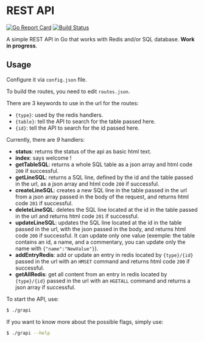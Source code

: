# REST API
[![Go Report Card](https://goreportcard.com/badge/github.com/Ingvaar/rest)](https://goreportcard.com/report/github.com/Ingvaar/rest)
[![Build Status](https://travis-ci.org/Ingvaar/rest.svg?branch=master)](https://travis-ci.org/Ingvaar/rest)

A simple REST API in Go that works with Redis and/or SQL database.
**Work in progress**.

## Usage

Configure it via `config.json` file.

To build the routes, you need to edit `routes.json`.

There are 3 keywords to use in the url for the routes:
* `{type}`: used by the redis handlers.
* `{table}`: tell the API to search for the table passed here.
* `{id}`: tell the API to search for the id passed here. 

Currently, there are *9* handlers:
* **status**: returns the status of the api as basic html text.
* **index**: says welcome !
* **getTableSQL**: returns a whole SQL table as a json array and html code `200` if successful.
* **getLineSQL**: returns a SQL line, defined by the id and the table passed in the url, as a json array and html code `200` if successful.
* **createLineSQL**: creates a new SQL line in the table passed in the url from a json array passed in the body of the request, and returns html code `201` if successful.
* **deleteLineSQL**: deletes the SQL line located at the id in the table passed in the url and returns html code `201` if successful.
* **updateLineSQL**: updates the SQL line located at the id in the table passed in the url, with the json passed in the body, and returns html code `200` if successful. It can update only one value (exemple: the table contains an id, a name, and a commentary, you can update only the name with `{"name":"NewValue"}`).
* **addEntryRedis**: add or update an entry in redis located by `{type}/{id}` passed in the url with an `HMSET` command and returns html code `200` if successful.
* **getAllRedis**: get all content from an entry in redis located by `{type}/{id}` passed in the url with an `HGETALL` command and returns a json array if successful.

To start the API, use:

```sh
$ ./grapi
```

If you want to know more about the possible flags, simply use:

```sh
$ ./grapi --help
```

